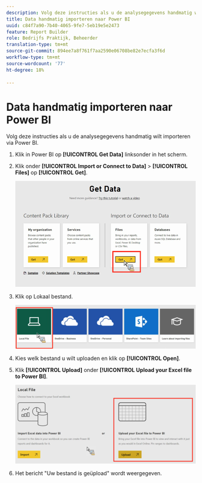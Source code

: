 ```yaml
---
description: Volg deze instructies als u de analysegegevens handmatig wilt importeren via Power BI.
title: Data handmatig importeren naar Power BI
uuid: c84f7a90-7b40-4065-9fe7-5eb19e5e2473
feature: Report Builder
role: Bedrijfs Praktijk, Beheerder
translation-type: tm+mt
source-git-commit: 894ee7a8f761f7aa2590e06708be82e7ecfa3f6d
workflow-type: tm+mt
source-wordcount: '77'
ht-degree: 18%

---
```



# Data handmatig importeren naar Power BI

Volg deze instructies als u de analysegegevens handmatig wilt importeren via Power BI.

1. Klik in Power BI op **[!UICONTROL Get Data]** linksonder in het scherm.
1. Klik onder **[!UICONTROL Import or Connect to Data]** > **[!UICONTROL Files]** op **[!UICONTROL Get]**.

   ![](assets/get-data.png)

1. Klik op Lokaal bestand.

   ![](assets/local-file.png)

1. Kies welk bestand u wilt uploaden en klik op **[!UICONTROL Open]**.
1. Klik **[!UICONTROL Upload]** onder **[!UICONTROL Upload your Excel file to Power BI]**.

   ![](assets/upload-excel-file.png)

1. Het bericht &quot;Uw bestand is geüpload&quot; wordt weergegeven.

